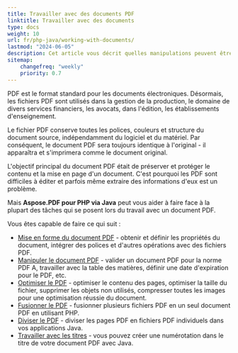 ```yaml
---
title: Travailler avec des documents PDF 
linktitle: Travailler avec des documents
type: docs
weight: 10
url: fr/php-java/working-with-documents/
lastmod: "2024-06-05"
description: Cet article vous décrit quelles manipulations peuvent être effectuées avec le document avec Aspose.PDF pour PHP via Java.
sitemap:
    changefreq: "weekly"
    priority: 0.7
---
```


PDF est le format standard pour les documents électroniques. Désormais, les fichiers PDF sont utilisés dans la gestion de la production, le domaine de divers services financiers, les avocats, dans l'édition, les établissements d'enseignement.

Le fichier PDF conserve toutes les polices, couleurs et structure du document source, indépendamment du logiciel et du matériel. Par conséquent, le document PDF sera toujours identique à l'original - il apparaîtra et s'imprimera comme le document original.

L'objectif principal du document PDF était de préserver et protéger le contenu et la mise en page d'un document. C'est pourquoi les PDF sont difficiles à éditer et parfois même extraire des informations d'eux est un problème.

Mais **Aspose.PDF pour PHP via Java** peut vous aider à faire face à la plupart des tâches qui se posent lors du travail avec un document PDF.

Vous êtes capable de faire ce qui suit :

- [Mise en forme du document PDF](/pdf/php-java/formatting-pdf-document/) - obtenir et définir les propriétés du document, intégrer des polices et d'autres opérations avec des fichiers PDF.  
- [Manipuler le document PDF](/pdf/php-java/manipulate-pdf-document/) - valider un document PDF pour la norme PDF A, travailler avec la table des matières, définir une date d'expiration pour le PDF, etc.
- [Optimiser le PDF](/pdf/php-java/optimize-pdf/) - optimiser le contenu des pages, optimiser la taille du fichier, supprimer les objets non utilisés, compresser toutes les images pour une optimisation réussie du document.
- [Fusionner le PDF](/pdf/php-java/merge-pdf-documents/) - fusionner plusieurs fichiers PDF en un seul document PDF en utilisant PHP.
- [Diviser le PDF](/pdf/php-java/split-document/) - diviser les pages PDF en fichiers PDF individuels dans vos applications Java.
- [Travailler avec les titres](/pdf/php-java/working-with-headings/) - vous pouvez créer une numérotation dans le titre de votre document PDF avec Java.